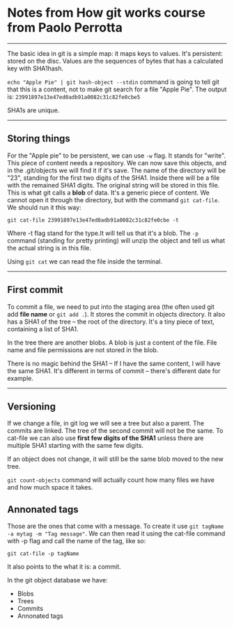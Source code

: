 # Notes from How git works course from Paolo Perrotta

---

The basic idea in git is a simple map: it maps keys to values. It's persistent: stored on the disc. Values are the sequences of bytes that has a calculated key with SHA1hash. 

`echo "Apple Pie" | git hash-object --stdin` command is going to tell git that this is a content, not to make git search for a file "Apple Pie". The output is: `23991897e13e47ed0adb91a0082c31c82fe0cbe5`

SHA1s are unique.

---

## Storing things

For the "Apple pie" to be persistent, we can use `-w` flag. It stands for "write". This piece of content needs a repository.
We can now save this objects, and in the .git/objects we will find it if it's save. The name of the directory will be "23", standing for the first two digits of the SHA1. Inside there will be a file with the remained SHA1 digits. The original string will be stored in this file. This is what git calls a **blob** of data. It's a generic piece of content. We cannot open it through the directory, but with the command `git cat-file`. We should run it this way:

```
git cat-file 23991897e13e47ed0adb91a0082c31c82fe0cbe -t
```

Where -t flag stand for the type.It will tell us that it's a blob. The `-p` command (standing for pretty printing) will unzip the object and tell us what the actual string is in this file. 

Using `git cat` we can read the file inside the terminal.

---
## First commit
To commit a file, we need to put into the staging area (the often used git add __file name__ or `git add .`). It stores the commit in objects directory. It also has a SHA1 of the tree – the root of the directory. It's a tiny piece of text, containing a list of SHA1.

In the tree there are another blobs. A blob is just a content of the file. File name and file permissions are not stored in the blob. 

There is no magic behind the SHA1 – If I have the same content, I will have the same SHA1. It's different in terms of commit – there's different date for example.

---
## Versioning
If we change a file, in git log we will see a tree but also a parent. The commits are linked. The tree of the second commit will not be the same. To cat-file we can also use **first few digits of the SHA1** unless there are multiple SHA1 starting with the same few digits.

If an object does not change, it will still be the same blob moved to the new tree. 

`git count-objects` command will actually count how many files we have and how much space it takes.

## Annonated tags
Those are the ones that come with a message. To create it use `git tagName -a mytag -m "Tag message"`. We can then read it using the cat-file command with -p flag and call the name of the tag, like so:

```
git cat-file -p tagName
```

It also points to the what it is: a commit.

In the git object database we have:
+ Blobs
+ Trees
+ Commits
+ Annonated tags